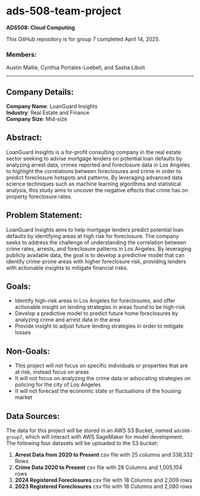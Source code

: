 # ads-508-team-project

**ADS508: Cloud Computing**

This GitHub repository is for group 7 completed April 14, 2025.

### Members:
Austin Mallie, Cynthia Portales-Loebell, and Sasha Libolt

---

## Company Details:

**Company Name**: LoanGuard Insights  
**Industry**: Real Estate and Finance  
**Company Size**: Mid-size

## Abstract:
LoanGuard Insights is a for-profit consulting company in the real estate sector seeking to advise mortgage lenders on potential loan defaults by analyzing arrest data, crimes reported and foreclosure data in Los Angeles to highlight the correlations between foreclosures and crime in order to predict foreclosure hotspots and patterns. By leveraging advanced data science techniques such as machine learning algorithms and statistical analysis, this study aims to uncover the negative effects that crime has on property foreclosure rates. 

## Problem Statement:
LoanGuard Insights aims to help mortgage lenders predict potential loan defaults by identifying areas at high risk for foreclosure. The company seeks to address the challenge of understanding the correlation between crime rates, arrests, and foreclosure patterns in Los Angeles. By leveraging publicly available data, the goal is to develop a predictive model that can identify crime-prone areas with higher foreclosure risk, providing lenders with actionable insights to mitigate financial risks.

## Goals:
- Identify high-risk areas in Los Angeles for foreclosures, and offer actionable insight on lending strategies in areas found to be high-risk
- Develop a predictive model to predict future home foreclosures by analyzing crime and arrest data in the area
- Provide insight to adjust future lending strategies in order to mitigate losses

## Non-Goals:
- This project will not focus on specific individuals or properties that are at risk, instead focus on areas
- It will not focus on analyzing the crime data or advocating strategies on policing for the city of Los Angeles
- It will not forecast the economic state or fluctuations of the housing market

## Data Sources:
The data for this project will be stored in an AWS S3 Bucket, named `ads508-group7`, which will interact with AWS SageMaker for model development. The following four datasets will be uploaded to the S3 bucket:

1. **Arrest Data from 2020 to Present**
csv file with 25 columns and 338,332 Rows
2. **Crime Data 2020 to Present**
csv file with 28 Columns and 1,005,104 rows
3. **2024 Registered Foreclosures**
csv file with 18 Columns and 2,009 rows
4. **2023 Registered Foreclosures**
csv file with 18 Columns and 2,080 rows


